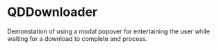 # QDDownloader

Demonstation of using a modal popover for entertaining the user while waiting for a download to complete and process.
